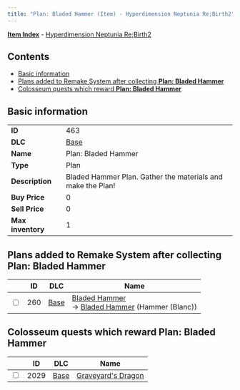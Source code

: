 ```yaml
---
title: "Plan: Bladed Hammer (Item) - Hyperdimension Neptunia Re;Birth2"
---
```


[**Item Index**](/neptunia/rb2/item/index.html) - [Hyperdimension Neptunia Re;Birth2](/neptunia/rb2)

## Contents

- [Basic information](#basic-information)
- [Plans added to Remake System after collecting **Plan: Bladed Hammer**](#plans-added-to-remake-system-after-collecting-plan-bladed-hammer)
- [Colosseum quests which reward **Plan: Bladed Hammer**](#colosseum-quests-which-reward-plan-bladed-hammer)

## Basic information

|   |   |
| -- | -- |
| **ID** | 463 |
| **DLC** | [Base](/neptunia/rb2/dlc/0-base.html) |
| **Name** | Plan: Bladed Hammer |
| **Type** | Plan |
| **Description** | Bladed Hammer Plan. Gather the materials and make the Plan! |
| **Buy Price** | 0 |
| **Sell Price** | 0 |
| **Max inventory** | 1 |

## Plans added to Remake System after collecting **Plan: Bladed Hammer**

|    | ID | DLC | Name |
| -- | -- | --- | ---- |
| <input type="checkbox" id="rb2-remake-0-260" class="trackbox" /> | 260 | [Base](/neptunia/rb2/dlc/0-base.html) | [Bladed Hammer](/neptunia/rb2/remake/0-260-bladed-hammer.html)<br />→ [Bladed Hammer](/neptunia/rb2/item/0-1220-bladed-hammer.html) (Hammer (Blanc)) |

## Colosseum quests which reward **Plan: Bladed Hammer**

|    | ID | DLC | Name |
| -- | -- | --- | ---- |
| <input type="checkbox" id="rb2-colosseum-0-2029" class="trackbox" /> | 2029 | [Base](/neptunia/rb2/dlc/0-base.html) | [Graveyard's Dragon](/neptunia/rb2/colosseum/0-2029-graveyards-dragon.html) |